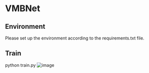 # VMBNet
## Environment
Please set up the environment according to the requirements.txt file.
## Train
python train.py
![image](https://github.com/user-attachments/assets/98082195-5129-4e96-a7aa-37763ff2f0c5)
